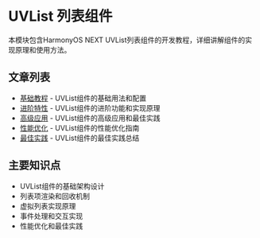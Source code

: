 # UVList 列表组件

本模块包含HarmonyOS NEXT UVList列表组件的开发教程，详细讲解组件的实现原理和使用方法。

## 文章列表

- [基础教程](basic.md) - UVList组件的基础用法和配置
- [进阶特性](advanced.md) - UVList组件的进阶功能和实现原理
- [高级应用](practice.md) - UVList组件的高级应用和最佳实践
- [性能优化](performance.md) - UVList组件的性能优化指南
- [最佳实践](best-practices.md) - UVList组件的最佳实践总结

## 主要知识点

- UVList组件的基础架构设计
- 列表项渲染和回收机制
- 虚拟列表实现原理
- 事件处理和交互实现
- 性能优化和最佳实践